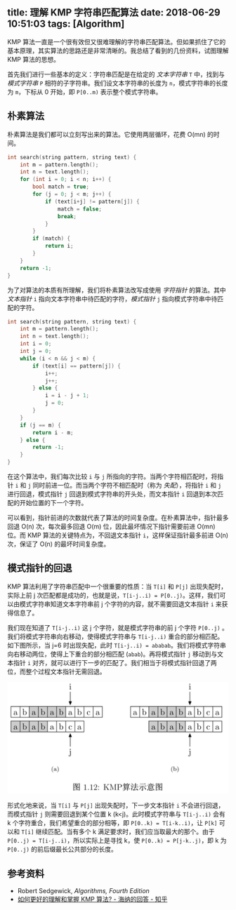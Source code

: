 title: 理解 KMP 字符串匹配算法
date: 2018-06-29 10:51:03
tags: [Algorithm]
---

KMP 算法一直是一个很有效但又很难理解的字符串匹配算法。但如果抓住了它的基本原理，其实算法的思路还是非常清晰的。我总结了看到的几份资料，试图理解 KMP 算法的思想。

首先我们进行一些基本的定义：字符串匹配是在给定的 *文本字符串* `T` 中，找到与 *模式字符串* `P` 相符的子字符串。我们设文本字符串的长度为 `n`，模式字符串的长度为 `m`，下标从 0 开始，即 `P[0..m)` 表示整个模式字符串。

## 朴素算法

朴素算法是我们都可以立刻写出来的算法。它使用两层循环，花费 O(mn) 的时间。

```c++
int search(string pattern, string text) {
    int m = pattern.length();
    int n = text.length();
    for (int i = 0; i < n; i++) {
        bool match = true;
        for (j = 0; j < m; j++) {
            if (text[i+j] != pattern[j]) {
                match = false;
                break;
            }
        }
        if (match) {
            return i;
        }
    }
    return -1;
}
```

为了对算法的本质有所理解，我们将朴素算法改写成使用 *字符指针* 的算法。其中 *文本指针* `i` 指向文本字符串中待匹配的字符，*模式指针* `j` 指向模式字符串中待匹配的字符。

```c++
int search(string pattern, string text) {
    int m = pattern.length();
    int n = text.length();
    int i = 0;
    int j = 0;
    while (i < n && j < m) {
        if (text[i] == pattern[j]) {
            i++;
            j++;
        } else {
            i = i - j + 1;
            j = 0;
        }
    }
    if (j == m) {
        return i - m;
    } else {
        return -1;
    }
}
```

在这个算法中，我们每次比较 `i` 与 `j` 所指向的字符。当两个字符相匹配时，将指针 `i` 和 `j` 同时前进一位。而当两个字符不相匹配时（称为 *失配*），将指针 `i` 和 `j` 进行回退，模式指针 `j` 回退到模式字符串的开头处，而文本指针 `i` 回退到本次匹配的开始位置的下一个字符。

可以看到，指针前进的次数就代表了算法的时间复杂度。在朴素算法中，指针最多回退 O(n) 次，每次最多回退 O(m) 位，因此最坏情况下指针需要前进 O(mn) 位。而 KMP 算法的关键特点为，不回退文本指针 `i`，这样保证指针最多前进 O(n) 次，保证了 O(n) 的最坏时间复杂度。

## 模式指针的回退

KMP 算法利用了字符串匹配中一个很重要的性质：当 `T[i]` 和 `P[j]` 出现失配时，实际上前 j 次匹配都是成功的，也就是说，`T[i-j..i) = P[0..j)`。这样，我们可以由模式字符串知道文本字符串前 j 个字符的内容，就不需要回退文本指针 `i` 来获得信息了。

我们现在知道了 `T[i-j..i)` 这 j 个字符，就是模式字符串的前 j 个字符 `P[0..j)` 。我们将模式字符串向右移动，使得模式字符串与 `T[i-j..i)` 重合的部分相匹配。如下图所示，当 j=6 时出现失配，此时 `T[i-j..i) = ababab`。我们将模式字符串向右移动两位，使得上下重合的部分相匹配 (`abab`)。再将模式指针 `j` 移动到与文本指针 `i` 对齐，就可以进行下一步的匹配了。我们相当于将模式指针回退了两位，而整个过程文本指针无需回退。

![KMP1][kmp1]

形式化地来说，当 `T[i]` 与 `P[j]` 出现失配时，下一步文本指针 `i` 不会进行回退，而模式指针 `j` 则需要回退到某个位置 k (k<j)。此时模式字符串与 `T[i-j..i)` 会有 k 个字符重合，我们希望重合的部分相等，即 `P[0..k) = T[i-k..i)`，让 `P[k]` 可以和 `T[i]` 继续匹配。当有多个 k 满足要求时，我们应当取最大的那个。由于 `P[0..j) = T[i-j..i)`，所以实际上是寻找 k，使 `P[0..k) = P[j-k..j)`，即 k 为 `P[0..j)` 的前后缀最长公共部分的长度。

## 参考资料

+ Robert Sedgewick, _Algorithms, Fourth Edition_
+ [如何更好的理解和掌握 KMP 算法? - 海纳的回答 - 知乎](https://www.zhihu.com/question/21923021/answer/281346746)

[kmp1]: Understand-String-Matching-KMP-Algorithm/kmp1.jpg
